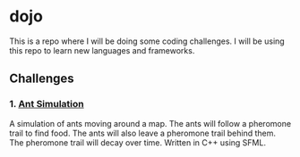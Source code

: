 # dojo
This is a repo where I will be doing some coding challenges. I will be using this repo to learn new languages and frameworks.

## Challenges

### 1. [Ant Simulation](ant_simulation/README.md)
A simulation of ants moving around a map. The ants will follow a pheromone trail to find food. The ants will also leave a pheromone trail behind them. The pheromone trail will decay over time. Written in C++ using SFML.
